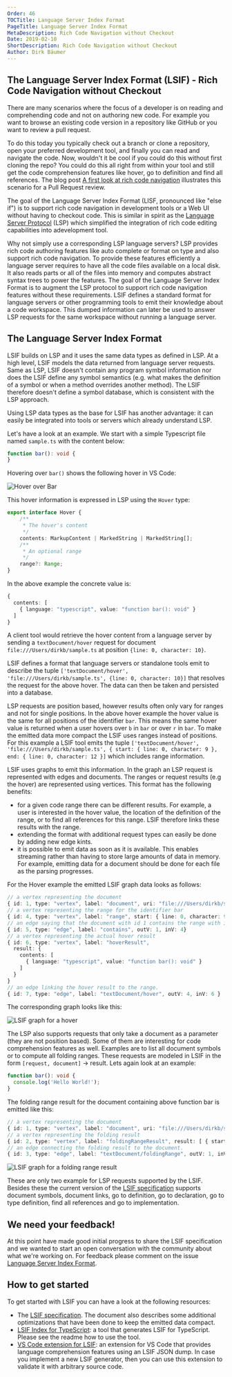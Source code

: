 ```yaml
---
Order: 46
TOCTitle: Language Server Index Format
PageTitle: Language Server Index Format
MetaDescription: Rich Code Navigation without Checkout
Date: 2019-02-10
ShortDescription: Rich Code Navigation without Checkout
Author: Dirk Bäumer
---
```


## The Language Server Index Format (LSIF) - Rich Code Navigation without Checkout

There are many scenarios where the focus of a developer is on reading and comprehending code and not on authoring new code. For example you want to browse an existing code version in a repository like GitHub or you want to review a pull request.

To do this today you typically check out a branch or clone a repository, open your preferred development tool, and finally you can read and navigate the code. Now, wouldn't it be cool if you could do this without first cloning the repo? You could do this all right from within your tool and still get the code comprehension features like hover, go to definition and find all references. The blog post [A first look at rich code navigation](https://code.visualstudio.com/blogs/2018/12/04/rich-navigation) illustrates this scenario for a Pull Request review.

The goal of the Language Server Index Format (LISF, pronounced like "else if") is to support rich code navigation in development tools or a Web UI without having to checkout code. This is similar in spirit as the [Language Server Protocol](https://microsoft.github.io/language-server-protocol/) (LSP) which simplified the integration of rich code editing capabilities into adevelopment tool.

Why not simply use a corresponding LSP language servers? LSP provides rich code authoring features like auto complete or format on type and also support rich code navigation. To provide these features efficiently a language server requires to have all the code files available on a local disk. It also reads parts or all of the files into memory and computes abstract syntax trees to power the features. The goal of the Language Server Index Format is to augment the LSP protocol to support rich code navigation features without these requirements. LSIF defines a standard format for language servers or other programming tools to emit their knowledge about a code workspace. This dumped information can later be used to answer LSP requests for the same workspace without running a language server.

## The Language Server Index Format

LSIF builds on LSP and it uses the same data types as defined in LSP. At a high level, LSIF models the data returned from language server requests. Same as LSP, LSIF  doesn't contain any program symbol information nor does the LSIF define any symbol semantics (e.g. what makes the definition of a symbol or when a method overrides another method). The LSIF therefore doesn't define a symbol database, which is consistent with the LSP approach.

Using LSP data types as the base for LSIF has another advantage: it can easily be integrated into tools or servers which already understand LSP.

Let's have a look at an example. We start with a simple Typescript file named `sample.ts` with the content below:

```typescript
function bar(): void {
}
```

Hovering over `bar()` shows the following hover in VS Code:

![Hover over Bar](./hover.png)

This hover information is expressed in LSP using the `Hover` type:

```typescript
export interface Hover {
    /**
     * The hover's content
     */
    contents: MarkupContent | MarkedString | MarkedString[];
    /**
     * An optional range
     */
    range?: Range;
}
```

In the above example the concrete value is:

```typescript
{
  contents: [
    { language: "typescript", value: "function bar(): void" }
  ]
}
```

A client tool would retrieve the hover content from a language server by sending a `textDocument/hover` request for document `file:///Users/dirkb/sample.ts` at position `{line: 0, character: 10}`.

LSIF defines a format that language servers or standalone tools emit to describe the tuple `['textDocument/hover', 'file:///Users/dirkb/sample.ts', {line: 0, character: 10}]` that resolves the request for the above hover. The data can then be taken and persisted into a database.

LSP requests are position based, however results often only vary for ranges and not for single positions. In the above hover example the hover value is the same for all positions of the identifier `bar`. This means the same hover value is returned when a user hovers over `b` in `bar` or over `r` in `bar`. To make the emitted data more compact the LSIF uses ranges instead of positions. For this example a LSIF tool emits the tuple `['textDocument/hover', 'file:///Users/dirkb/sample.ts', { start: { line: 0, character: 9 }, end: { line: 0, character: 12 }]` which includes range information.


LSIF uses graphs to emit this information. In the graph an LSP request is represented with edges and documents. The ranges or request results (e.g the hover) are represented using vertices. This format has the following benefits:

- for a given code range there can be different results. For example, a user is interested in the hover value, the location of the definition of the range, or to find all references for this range. LSIF therefore links these results with the range.
- extending the format with additional request types can easily be done by adding new edge kints.
- it is possible to emit data as soon as it is available. This enables streaming rather than having to store large amounts of data in memory. For example, emitting data for a document should be done for each file as the parsing progresses.

For the Hover example the emitted LSIF graph data looks as follows:

```typescript
// a vertex representing the document
{ id: 1, type: "vertex", label: "document", uri: "file:///Users/dirkb/sample.ts", languageId: "typescript" }
// a vertex representing the range for the identifier bar
{ id: 4, type: "vertex", label: "range", start: { line: 0, character: 9}, end: { line: 0, character: 12 } }
// an edge saying that the document with id 1 contains the range with id 4
{ id: 5, type: "edge", label: "contains", outV: 1, inV: 4}
// a vertex representing the actual hover result
{ id: 6, type: "vertex", label: "hoverResult",
  result: {
    contents: [
      { language: "typescript", value: "function bar(): void" }
    ]
  }
}
// an edge linking the hover result to the range.
{ id: 7, type: "edge", label: "textDocument/hover", outV: 4, inV: 6 }
```

The corresponding graph looks like this:

![LSIF graph for a hover](./hoverResult.png)

The LSP also supports requests that only take a document as a parameter (they are not position based). Some of them are interesting for code comprehension features as well. Examples are to list all document symbols or to compute all folding ranges. These requests are modeled in LSIF in the form `[request, document]` -> result. Lets again look at an example:

```typescript
function bar(): void {
  console.log('Hello World!');
}
```

The folding range result for the document containing above function bar is emitted like this:

```typescript
// a vertex representing the document
{ id: 1, type: "vertex", label: "document", uri: "file:///Users/dirkb/sample.ts", languageId: "typescript" }
// a vertex representing the folding result
{ id: 2, type: "vertex", label: "foldingRangeResult", result: [ { startLine: 0, startCharacter: 20, endLine: 2, endCharacter: 1 } ] }
// an edge connecting the folding result to the document.
{ id: 3, type: "edge", label: "textDocument/foldingRange", outV: 1, inV: 2 }
```

![LSIF graph for a folding range result](./foldingRange.png)

These are only two example for LSP requests supported by the LSIF. Besides these the current version of the [LSIF specification](https://github.com/Microsoft/language-server-protocol/blob/master/indexFormat/specification.md) supports document symbols, document links, go to definition, go to declaration, go to type definition, find all references and go to implementation.


## We need your feedback!

At this point have made good initial progress to share the LSIF specification and we wanted to start an open conversation with the community about what we're working on. For feedback please comment on the issue [Language Server Index Format](https://github.com/Microsoft/language-server-protocol/issues/623).

## How to get started

To get started with LSIF you can have a look at the following resources:

- The [LSIF specification](https://github.com/Microsoft/language-server-protocol/blob/master/indexFormat/specification.md). The document also describes some additional optimizations that have been done to keep the emitted data compact.
- [LSIF Index for TypeScript](https://github.com/Microsoft/lsif-typescript): a tool that generates LSIF for TypeScript. Please see the readme how to use the tool.
- [VS Code extension for LSIF](https://github.com/Microsoft/vscode-lsif-extension): an extension for VS Code that provides language comprehension features using an LSIF JSON dump. In case you implement a new LSIF generator, then you can use this extension to validate it with arbitrary source code.

